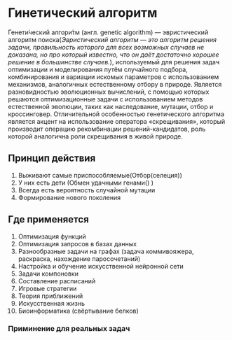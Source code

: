 <!-- # 43:51 Lesson 16//commit 16.01 -->
# Гинетический алгоритм
Генети́ческий алгори́тм (англ. genetic algorithm) — эвристический алгоритм поиска(*Эвристический алгоритм — это алгоритм решения задачи, правильность которого для всех возможных случаев не доказана, но про который известно, что он даёт достаточно хорошее решение в большинстве случаев.*), используемый для решения задач оптимизации и моделирования путём случайного подбора, комбинирования и вариации искомых параметров с использованием механизмов, аналогичных естественному отбору в природе. Является разновидностью эволюционных вычислений, с помощью которых решаются оптимизационные задачи с использованием методов естественной эволюции, таких как наследование, мутации, отбор и кроссинговер. Отличительной особенностью генетического алгоритма является акцент на использование оператора «скрещивания», который производит операцию рекомбинации решений-кандидатов, роль которой аналогична роли скрещивания в живой природе.

## Принцип действия
1. Выживают самые приспособляемые(Отбор(селеция))
2. У них есть дети (Обмен удачными генами() )
3. Всегда есть вероятность случайной мутации
4. Формирование нового поколения

## Где применяется
1. Оптимизация функций
2. Оптимизация запросов в базах данных
3. Разнообразные задачи на графах (задача коммивояжера, раскраска, нахождение паросочетаний)
4. Настройка и обучение искусственной нейронной сети
5. Задачи компоновки
6. Составление расписаний
8. Игровые стратегии
7. Теория приближений
8. Искусственная жизнь
9. Биоинформатика (свёртывание белков)

### Приминение для реальных задач

